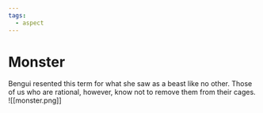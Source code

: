 ```yaml
---
tags:
  - aspect
---
```

# Monster
Bengui resented this term for what she saw as a beast like no other. Those of us who are rational, however, know not to remove them from their cages.
![[monster.png]]